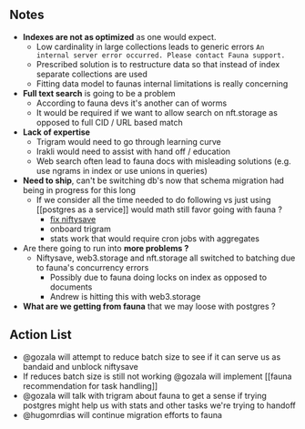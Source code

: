 ## Notes
- **Indexes are not as optimized** as one would expect.
	- Low cardinality in large collections leads to generic errors `An internal server error occurred. Please contact Fauna support.`
	- Prescribed solution is to restructure data so that instead of index separate collections are used
	- Fitting data model to faunas internal limitations is really concerning
- **Full text search** is going to be a problem
	- According to fauna devs it's another can of worms
	- It would be required if we want to allow search on nft.storage as opposed to full CID / URL based match
- **Lack of expertise**
	- Trigram would need to go through learning curve
	- Irakli would need to assist with hand off / education
	- Web search often lead to fauna docs with misleading solutions (e.g. use ngrams in index or use unions in queries)
- **Need to ship**, can't be switching db's now that schema migration had being in progress for this long
	- If we consider all the time needed to do following vs just using [[postgres as a service]] would  math still favor going with fauna ?
		- [fix niftysave](https://github.com/ipfs-shipyard/nft.storage/issues/316)
		- onboard trigram
		- stats work that would require cron jobs with aggregates
- Are there going to run into **more problems ?**
	- Niftysave, web3.storage and nft.storage all switched to batching due to fauna's concurrency errors
		- Possibly due to fauna doing locks on index as opposed to documents
		- Andrew is hitting this with web3.storage
- **What are we getting from fauna** that we may loose with postgres ?
## Action List
- @gozala will attempt to reduce batch size to see if it can serve us as bandaid and unblock niftysave
- If reduces batch size is still not working @gozala will implement [[fauna recommendation for task handling]]
- @gozala will talk with trigram about fauna to get a sense if trying postgres might help us with stats and other tasks we're trying to handoff
- @hugomrdias will continue migration efforts to fauna